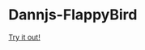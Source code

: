 # Dannjs-FlappyBird
 
[Try it out!](https://rawcdn.githack.com/matiasvlevi/Dannjs-FlappyBird/49b4f43c2d24b903716eeee641ac7e4ab9ee3c89/index.html)
